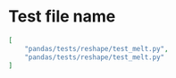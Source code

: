 # Test file name

```json
[
    "pandas/tests/reshape/test_melt.py",
    "pandas/tests/reshape/test_melt.py"
]
```
